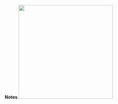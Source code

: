 **Notes**
<img src="https://lh3.googleusercontent.com/cyw2b2rBvNL7hVGDFS8Cg6Zj0eVIgafx7Z8_ypA-pHFsio4fHlzh27tYewk5Yez_jUiHcD__wYvvc65heL_CeFbUHgRFyZEbQ3zTtHjbk7Wg2AwFZjACQbpNpN3HO5sNhi1TOq-p4_VBLzvp2wDm73eUyqTTZlwJLHNCznkI1wlZ6F8yGd49qMJNtgZxPqoTMNBA7lAVIJPfvLqa2Qsu5rKJwV2BRCMWZSkPggeo0zDU_LGTuHvMloTU2tPPU32b1kjUQwRVqGMTF9oPIGWwO7-x200Pd0j1F6SsT8HNALHN3oCIEbURFNtZ8whDyIGoA1Tb9NlBpXk79iuA1iuzvmQo7r5i-ccj4hiZsr81E275GU6KFXds8fAGfGrCHSueS1qAjAHESZot8h1Cww3a4U_clOhOLcvqsz3wVp4YizdxhZYOrGG_Nb_4JawJ_VciWW_RaBPtyXtMnCddfOf7lKXs-03bLQZffJsX4gxUZbSVenAyN8iRzdwpwa3gF2OOqN3qiN1SZ_9LhI4mDrQBdbOh_cWPrJgKO1ir8mo83f_BKxqkHIsLrWw9F9_PRCN8iVcFKxqG64Z4LtTHxarXbRepeDRCsser5Nj9uV0NA4d8XtUsWTj6RzxBX9o7qvh9MUL_ln7kdRuUl-0KPNXAFcR-qG0Py_W9aMa2OlJ1e1pahZuW39CgotsRJiaET5blXY4bH17qKdQGxjP8uErtk7mRYS9E_PdRVflgeQM4JoThYkcLQ2s74mDWmTYmFIsQa3dCPU3bUs-RkB5JrC_6ITlMd-fA8z3wYYCcvitqtNAIJ9CADl00I3ldCiBJmJltANKL5bXMGINADSN8c8witqAgdusMNCVytoUO0tEyypTvB7UYNM74oOuOGQKBz5Ax5ORrMvP_aseuVmLeqbHIEZaeBltYXCRo6Fr9itlf2JUlG7B-OhoAUsFGqpeozytAfCgDQ93WIpYCiZDGbBv_=w1020-h1358-no?authuser=0" height=300 width=300/>